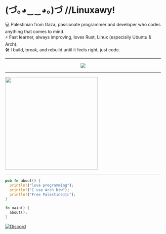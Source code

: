 # (づ｡◕‿‿◕｡)づ //**Linuxawy**!

💻 Palestinian from Gaza, passionate programmer and developer who codes anything that comes to mind.  
⚡ Fast learner, always improving, loves Rust, Linux (especially Ubuntu & Arch).  
🛠️ I build, break, and rebuild until it feels right, just code.  

---

<p align="center">
  <a href="https://skillicons.dev">
    <img src="https://skillicons.dev/icons?i=html,css,js,bun,cs,dotnet,c,cpp,go,py,php,laravel,rust,bash,git,github,linux,ubuntu,arch,vscode,visualstudio,idea,vim,neovim,obsidian,godot,discord,bots"  />
  </a>
</p>

---

<p>
  <img src="https://media1.giphy.com/media/v1.Y2lkPTc5MGI3NjExdWI1Z2o4b2g1aXkzejNodXRoZTJoNGVkNzN4OXM5YmRvYXRlbnl5NCZlcD12MV9pbnRlcm5hbF9naWZfYnlfaWQmY3Q9Zw/OG2mixKM4BKsFOpMMv/giphy.gif" width="300" />
</p>

---

```rust
pub fn about() {
  println!("love programming");
  println!("I use Arch btw");
  println!("Free Palestine🇵🇸");
}

fn main() {
  about();
}
```

<a href='https://discord.com/users/1328296284456751119' target="_blank">
  <img alt='Discord' src='https://img.shields.io/badge/linuxawy__-000000?style=for-the-badge&logo=discord&logoColor=white&labelColor=5865F2&color=000000&borderRadius=20'/>
</a>


